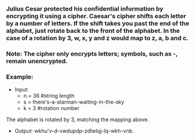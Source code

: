 ### Julius Cesar protected his confidential information by encrypting it using a cipher. Caesar's cipher shifts each letter by a number of letters. If the shift takes you past the end of the alphabet, just rotate back to the front of the alphabet. In the case of a rotation by 3, w, x, y and z would map to z, a, b and c.
### Note: The cipher only encrypts letters; symbols, such as -, remain unencrypted.

### Example:
+ Input:
	+ n = 36 #string length
	+ s = there's-a-starman-waiting-in-the-sky
  + k = 3  #rotation number

The alphabet is rotated by 3, matching the mapping above.

+ Output: wkhu'v-d-vwdupdp-zdlwlqj-lq-wkh-vnb.
